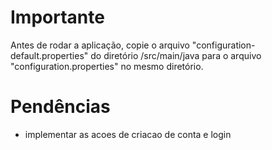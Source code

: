 # Importante

Antes de rodar a aplicação, copie o arquivo "configuration-default.properties" do diretório /src/main/java para o arquivo "configuration.properties" no mesmo diretório.

# Pendências

- implementar as acoes de criacao de conta e login
